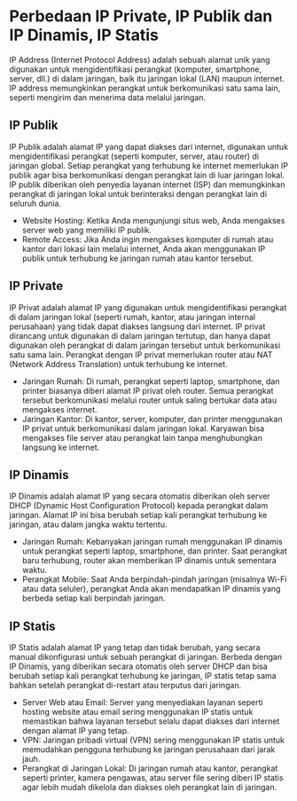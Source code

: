 # Perbedaan IP Private, IP Publik dan IP Dinamis, IP Statis
IP Address (Internet Protocol Address) adalah sebuah alamat unik yang digunakan untuk mengidentifikasi perangkat (komputer, smartphone, server, dll.) di dalam jaringan, baik itu jaringan lokal (LAN) maupun internet. IP address memungkinkan perangkat untuk berkomunikasi satu sama lain, seperti mengirim dan menerima data melalui jaringan.

## IP Publik
IP Publik adalah alamat IP yang dapat diakses dari internet, digunakan untuk mengidentifikasi perangkat (seperti komputer, server, atau router) di jaringan global. Setiap perangkat yang terhubung ke internet memerlukan IP publik agar bisa berkomunikasi dengan perangkat lain di luar jaringan lokal. IP publik diberikan oleh penyedia layanan internet (ISP) dan memungkinkan perangkat di jaringan lokal untuk berinteraksi dengan perangkat lain di seluruh dunia.
* Website Hosting: Ketika Anda mengunjungi situs web, Anda mengakses server web yang memiliki IP publik.
* Remote Access: Jika Anda ingin mengakses komputer di rumah atau kantor dari lokasi lain melalui internet, Anda akan menggunakan IP publik untuk terhubung ke jaringan rumah atau kantor tersebut.

## IP Private
IP Privat adalah alamat IP yang digunakan untuk mengidentifikasi perangkat di dalam jaringan lokal (seperti rumah, kantor, atau jaringan internal perusahaan) yang tidak dapat diakses langsung dari internet. IP privat dirancang untuk digunakan di dalam jaringan tertutup, dan hanya dapat digunakan oleh perangkat di dalam jaringan tersebut untuk berkomunikasi satu sama lain. Perangkat dengan IP privat memerlukan router atau NAT (Network Address Translation) untuk terhubung ke internet.
* Jaringan Rumah: Di rumah, perangkat seperti laptop, smartphone, dan printer biasanya diberi alamat IP privat oleh router. Semua perangkat tersebut berkomunikasi melalui router untuk saling bertukar data atau mengakses internet.
* Jaringan Kantor: Di kantor, server, komputer, dan printer menggunakan IP privat untuk berkomunikasi dalam jaringan lokal. Karyawan bisa mengakses file server atau perangkat lain tanpa menghubungkan langsung ke internet.

## IP Dinamis
IP Dinamis adalah alamat IP yang secara otomatis diberikan oleh server DHCP (Dynamic Host Configuration Protocol) kepada perangkat dalam jaringan. Alamat IP ini bisa berubah setiap kali perangkat terhubung ke jaringan, atau dalam jangka waktu tertentu.
* Jaringan Rumah: Kebanyakan jaringan rumah menggunakan IP dinamis untuk perangkat seperti laptop, smartphone, dan printer. Saat perangkat baru terhubung, router akan memberikan IP dinamis untuk sementara waktu.
* Perangkat Mobile: Saat Anda berpindah-pindah jaringan (misalnya Wi-Fi atau data seluler), perangkat Anda akan mendapatkan IP dinamis yang berbeda setiap kali berpindah jaringan.

## IP Statis
IP Statis adalah alamat IP yang tetap dan tidak berubah, yang secara manual dikonfigurasi untuk sebuah perangkat di jaringan. Berbeda dengan IP Dinamis, yang diberikan secara otomatis oleh server DHCP dan bisa berubah setiap kali perangkat terhubung ke jaringan, IP statis tetap sama bahkan setelah perangkat di-restart atau terputus dari jaringan.
* Server Web atau Email: Server yang menyediakan layanan seperti hosting website atau email sering menggunakan IP statis untuk memastikan bahwa layanan tersebut selalu dapat diakses dari internet dengan alamat IP yang tetap.
* VPN: Jaringan pribadi virtual (VPN) sering menggunakan IP statis untuk memudahkan pengguna terhubung ke jaringan perusahaan dari jarak jauh.
* Perangkat di Jaringan Lokal: Di jaringan rumah atau kantor, perangkat seperti printer, kamera pengawas, atau server file sering diberi IP statis agar lebih mudah dikelola dan diakses oleh perangkat lain di jaringan.

 





















